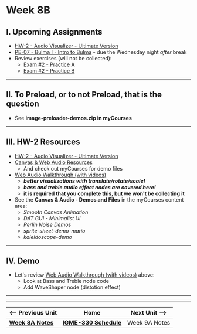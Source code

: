 # Week 8B

## I. Upcoming Assignments
- [HW-2 - Audio Visualizer - Ultimate Version](../hw/hw-2.md)
- [PE-07 - Bulma I - Intro to Bulma](../pe/pe-07.md) - due the Wednesday night *after* break
- Review exercises (will not be collected):
  - [Exam #2 - Practice A](../notes/exam-2-practice-A.md)
  - [Exam #2 - Practice B](../notes/exam-2-practice-B.md)
 
<hr>
 
 ## II. To Preload, or to not Preload, that is the question
 
 - See **image-preloader-demos.zip in myCourses**

<hr>

## III. HW-2 Resources
- [HW-2 - Audio Visualizer - Ultimate Version](../hw/hw-2.md)
- [Canvas & Web Audio Resources](../notes/canvas-resources.md)
  - And check out myCourses for demo files
- [Web Audio Walkthrough (with videos)](../notes/webaudio-walkthrough.md)
  - ***better visualizations with translate/rotate/scale!***
  - ***bass and treble audio effect nodes are covered here!***
  - **it is required that you complete this, but we won't be collecting it**
 - See the **Canvas & Audio - Demos and Files** in the myCourses content area:
   - *Smooth Canvas Animation*
   - *DAT GUI - Minimalist UI*
   - *Perlin Noise Demos*
   - *sprite-sheet-demo-mario*
   - *kaleidoscope-demo*

<hr>

## IV. Demo
- Let's review [Web Audio Walkthrough (with videos)](../notes/webaudio-walkthrough.md) above:
  - Look at Bass and Treble node code
  - Add WaveShaper node (distotion effect)

<hr><hr>


| <-- Previous Unit | Home | Next Unit -->
| --- | --- | --- 
| [**Week 8A Notes**](08A.md)  |  [**IGME-330 Schedule**](../schedule.md) | Week 9A Notes
